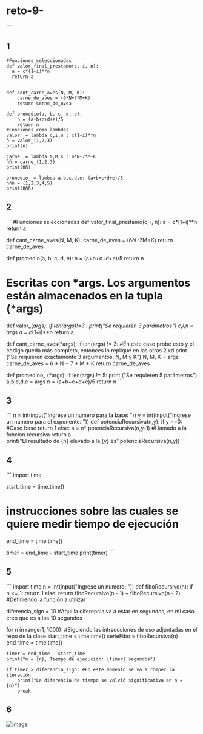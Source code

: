 # reto-9-
´´´
## 1 
```
#Funciones seleccionadas 
def valor_final_prestamo(c, i, n):
  a = c*(1+i)**n
  return a


def cant_carne_aves(N, M, K):
    carne_de_aves = (6*N+7*M+K)
    return carne_de_aves

def promedio(a, b, c, d, e):
    n = (a+b+c+d+e)/5
    return n 
#Funciones como lambdas
valor_ = lambda c,i,n : c(1+i)**n
ñ = valor_(1,2,3)
print(ñ)

carne_ = lambda N,M,K : 6*N+7*M+K
ññ = carne_(1,2,3)
print(ññ)

promedio_ = lambda a,b,c,d,e: (a+b+c+d+e)/5
ñññ = (1,2,3,4,5)
print(ñññ)
```
## 2
´´´
#Funciones seleccionadas 
def valor_final_prestamo(c, i, n):
  a = c*(1+i)**n
  return a


def cant_carne_aves(N, M, K):
    carne_de_aves = (6*N+7*M+K)
    return carne_de_aves

def promedio(a, b, c, d, e):
    n = (a+b+c+d+e)/5
    return n 
# Escritas con *args. Los argumentos están almacenados en la tupla (*args)

def valor_(*args):
   if len(args)!=3 :
       print("Se requieren 3 parámetros")
   c,i,n = args
   a = c*(1+i)**n
   return a 



def cant_carne_aves(*args):
    if len(args) != 3: #En este caso probé esto y el codigo queda más completo, entonces lo repliqué en las otras 2 xd
        print ("Se requieren exactamente 3 argumentos: N, M y K")
    N, M, K = args
    carne_de_aves = 6 * N + 7 * M + K
    return carne_de_aves

def promedioo_ (*args):
    if len(args) != 5:
        print ("Se requieren 5 parámetros")
    a,b,c,d,e = args
    n = (a+b+c+d+e)/5
    return n 
    ´´´
## 3
´´´
n = int(input("Ingrese un numero para la base: "))
y = int(input("Ingrese un numero para el exponente: "))
def potenciaRecursiva(n,y):
    if y ==0: #Caso base
        return 1
    else:
        a = n* potenciaRecursiva(n,y-1) #Llamado a la funcion recursiva
    return a    
print("El resultado de {n} elevado a la {y} es",potenciaRecursiva(n,y))
´´´
## 4 
´´´
import time

start_time = time.time()
# instrucciones sobre las cuales se quiere medir tiempo de ejecución
end_time = time.time()

timer = end_time - start_time
print(timer)
´´´
## 5 
´´´
import time
n = int(input("Ingrese un numero: "))
def fiboRecursivo(n):
    if n <= 1:
        return 1
    else:
        return fiboRecursivo(n - 1) + fiboRecursivo(n - 2) #Definiendo la función a utilizar


diferencia_sign = 10    #Aquí la diferencia va a estar en segundos, en mi caso creo que es a los 10 segundos 

for n in range(1, 1000): #Siguiendo las intrsucciones de uso adjuntadas en el repo de la clase
    start_time = time.time()
    serieFibo = fiboRecursivo(n) 
    end_time = time.time()

    timer = end_time - start_time
    print("n = {n}, Tiempo de ejecución: {timer} segundos")

    if timer > diferencia_sign: #En este momento se va a romper la iteración
        print("La diferencia de tiempo se volvió significativa en n = {n}")
        break
## 6
![image](https://github.com/lilacoffee12/reto-9-/assets/143018426/8aa1ceba-c1ec-4127-b7f2-e5386acb420c)

